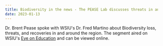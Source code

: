 ```yaml
---
title: Biodiversity in the news - The PEASE Lab discusses threats in and beyond our region
date: 2023-01-13
---
```


Dr. Brent Pease spoke with WSIU's Dr. Fred Martino about Biodiversity loss, threats, and recoveries in and around the region. The segment aired on WSIU's [Eye on Education](https://watch.wsiu.org/video/brent-pease-assistant-professor-of-forestry-siuc-clmfzm/) and can be viewed online. 

